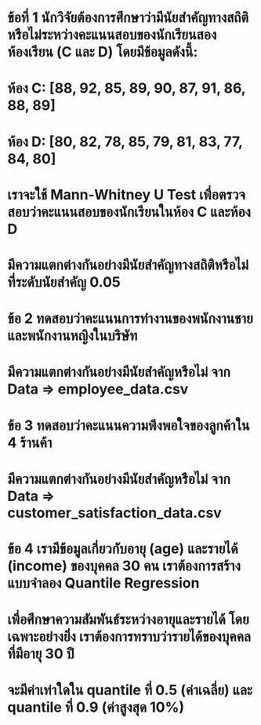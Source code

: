 # ข้อที่ 1 นักวิจัยต้องการศึกษาว่ามีนัยสำคัญทางสถิติหรือไม่ระหว่างคะแนนสอบของนักเรียนสองห้องเรียน (C และ D) โดยมีข้อมูลดังนี้:

# ห้อง C: [88, 92, 85, 89, 90, 87, 91, 86, 88, 89]
# ห้อง D: [80, 82, 78, 85, 79, 81, 83, 77, 84, 80]

# เราจะใช้ Mann-Whitney U Test เพื่อตรวจสอบว่าคะแนนสอบของนักเรียนในห้อง C และห้อง D 
# มีความแตกต่างกันอย่างมีนัยสำคัญทางสถิติหรือไม่ที่ระดับนัยสำคัญ 0.05

# ข้อ 2 ทดสอบว่าคะแนนการทำงานของพนักงานชายและพนักงานหญิงในบริษัท
# มีความแตกต่างกันอย่างมีนัยสำคัญหรือไม่ จาก Data => employee_data.csv

# ข้อ 3 ทดสอบว่าคะแนนความพึงพอใจของลูกค้าใน 4 ร้านค้า
# มีความแตกต่างกันอย่างมีนัยสำคัญหรือไม่ จาก Data => customer_satisfaction_data.csv

# ข้อ 4 เรามีข้อมูลเกี่ยวกับอายุ (age) และรายได้ (income) ของบุคคล 30 คน เราต้องการสร้างแบบจำลอง Quantile Regression 
# เพื่อศึกษาความสัมพันธ์ระหว่างอายุและรายได้ โดยเฉพาะอย่างยิ่ง เราต้องการทราบว่ารายได้ของบุคคลที่มีอายุ 30 ปี 
# จะมีค่าเท่าใดใน quantile ที่ 0.5 (ค่าเฉลี่ย) และ quantile ที่ 0.9 (ค่าสูงสุด 10%)